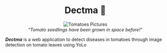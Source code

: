 <h1 style="text-align: center;">Dectma 🍅</h1>

<center>

![Tomatoes Pictures](https://www.healthifyme.com/blog/wp-content/uploads/2022/01/Benefits-of-Tomatoes-750x375.jpeg)
</br><q><i>Tomato seedlings have been grown in space before!</i></q>

</center>

***Dectma*** is a web application to detect diseases in tomatoes through image detection on tomato leaves using YoLo
